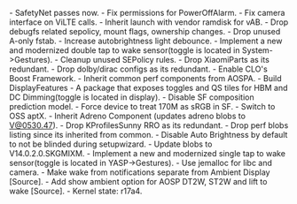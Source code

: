 \- SafetyNet passes now.
\- Fix permissions for PowerOffAlarm.
\- Fix camera interface on ViLTE calls.
\- Inherit launch with vendor ramdisk for vAB.
\- Drop debugfs related sepolicy, mount flags, ownership changes.
\- Drop unused A-only fstab.
\- Increase autobrightness light debounce.
\- Implement a new and modernized double tap to wake sensor(toggle is located in System->Gestures).
\- Cleanup unused SEPolicy rules.
\- Drop XiaomiParts as its redundant.
\- Drop dolby/dirac configs as its redundant.
\- Enable CLO's Boost Framework.
\- Inherit common perf components from AOSPA.
\- Build DisplayFeatures - A package that exposes toggles and QS tiles for HBM and DC Dimming(toggle is located in display).
\- Disable SF composition prediction model.
\- Force device to treat 170M as sRGB in SF.
\- Switch to OSS aptX.
\- Inherit Adreno Component (updates adreno blobs to V@0530.47).
\- Drop KProfilesSunny RRO as its redundant.
\- Drop perf blobs listing since its inherited from common.
\- Disable Auto Brightness by default to not be blinded during setupwizard.
\- Update blobs to V14.0.2.0.SKGMIXM.
\- Implement a new and modernized single tap to wake sensor(toggle is located in YASP->Gestures).
\- Use jemalloc for libc and camera.
\- Make wake from notifications separate from Ambient Display [Source].
\- Add show ambient option for AOSP DT2W, ST2W and lift to wake [Source].
\- Kernel state: r17a4.
